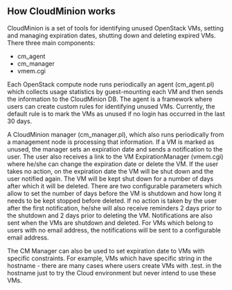 ## How CloudMinion works
CloudMinion is a set of tools for identifying unused OpenStack VMs, setting and managing expiration dates, shutting down and deleting expired VMs.
There three main components: 
 - cm_agent
 - cm_manager
 - vmem.cgi

Each OpenStack compute node runs periodically an agent (cm_agent.pl) which collects usage statistics by guest-mounting each VM and then sends the information to the CloudMinion DB. The agent is a framework where users can create custom rules for identifying unused VMs. Currently, the default rule is to mark the VMs as unused if no login has occurred in the last 30 days.

A CloudMinion manager (cm_manager.pl), which also runs periodically from a management node is processing that information. If a VM is marked as unused, the manager sets an expiration date and sends a notification to the user. The user also receives a link to the VM ExpirationManager (vmem.cgi) where he/she can change the expiration date or delete the VM.  If the user takes no action, on the expiration date the VM will be shut down and the user notified again. The VM will be kept shut down for a number of days after which it will be deleted.  There are two configurable parameters which allow to set the number of days before the VM is shutdown and how long it needs to be kept stopped before deleted. If no action is taken by the user after the first notification, he/she will also receive reminders 2 days prior to the shutdown and 2 days prior to deleting the VM. Notifications are also sent when the VMs are shutdown and deleted. For VMs which belong to users with no email address, the notifications will be sent to a configurable email address.

The CM Manager can also be used to set expiration date to VMs with specific constraints. For example, VMs which have specific string in the hostname - there are many cases where users create VMs with .test. in the hostname just to try the Cloud environment but never intend to use these VMs.

